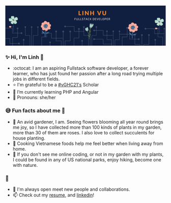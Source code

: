 ![image](/header.png)
### :sparkles: Hi, I'm Linh :wave:

- :octocat:   I am an aspiring Fullstack software developer, a forever learner, who has just found her passion after a long road trying multiple jobs in different fields.
- :star: I'm grateful to be a [#vGHC21's](https://ghc.anitab.org/) Scholar
- 🌱 I’m currently learning PHP and Angular
- :blossom: Pronouns: she/her
 ### :sweat_smile: Fun facts about me :rose:

 - :evergreen_tree: An avid gardener, I am. Seeing flowers blooming all year round brings me joy, so I have collected more than 100 kinds of plants in my garden, more than 30 of them are roses. I also love to collect succulents for house planting.
 - :stew: Cooking Vietnamese foods help me feel better when living away from home.
 - :feet: If you don't see me online coding, or not in my garden with my plants, I could be found in any of US national parks, enjoy hiking, become one with nature.

### :speech_balloon:
- :raised_hands: I'm always open meet new people and collaborations.
- 📫 Check out my [resume](https://drive.google.com/file/d/1gQGRScLP7O9TmsllY3I5QvIgIHa9fzhu/view?usp=sharing),  and [linkedin](https://www.linkedin.com/in/linh-vu-de/)!

